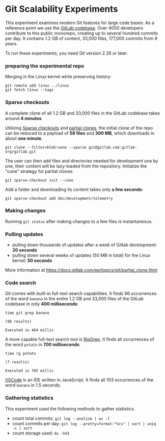 # Git Scalability Experiments

This experiment examines modern Git features for large code bases. 
As a reference point we use the
[GitLab codebase](https://gitlab.com/gitlab-org/gitlab). Over 4000
developers contribute to this public monorepo, creating up to several hundred
commits per day. It contains 1.2 GB of content, 33,000 files, 177,000 commits
from 9 years.

To run these experiments, you need Git version 2.26 or later.

### preparing the experimental repo

Merging in the Linux kernel while preserving history:

```
git remote add linux ../linux
git fetch linux --tags
```

### Sparse checkouts

A complete clone of all 1.2 GB and 33,000 files in the GitLab codebase takes around **4 minutes**. 

Utilizing
[Sparse checkouts](https://git-scm.com/docs/git-sparse-checkout) and
[partial clones](https://docs.gitlab.com/ee/topics/git/partial_clone.html), the
initial clone of the repo can be reduced to a payload of **58 files** and **300 MB**,
which downloads in about **one minute**. 

```
git clone --filter=blob:none --sparse git@gitlab.com:gitlab-org/gitlab.git
```

The user can then add files and directories needed for development one by one, 
their content will be lazy-loaded from the repository. 
Initialize the "cone" strategy for partial clones:

```
git sparse-checkout init --cone
```

Add a folder and downloading its content takes only **a few seconds**:

```
git sparse-checkout add doc/development/telemetry
```

### Making changes 

Running `git status` after making changes to a few files is instantaneous.

### Pulling updates

- pulling down thousands of updates after a week of Gitlab development: **20 seconds**
- pulling down several weeks of updates (50 MB in total) for the Linux kernel: **50 seconds**


More information at https://docs.gitlab.com/ee/topics/git/partial_clone.html

### Code search

Git comes with built-in full-text search capabilities. 
It finds 96 occurrences of the word `banana` in the entire 1.2 GB and 33,000 files of the GitLab codebase in only **400 milliseconds**:

```
time git grep banana

(96 results)

Executed in 464 millis
```

A more capable full-text search tool is [RipGrep](https://github.com/BurntSushi/ripgrep). 
It finds all occurrences of the word `potato` in **700 milliseconds**:

```
time rg potato

(7 results)

Executed in 785 millis
```

[VSCode](https://code.visualstudio.com) is an IDE written in JavaScript. 
It finds all 103 occurrences of the word `banana` in 1.5 seconds.

### Gathering statistics

This experiment used the following methods to gather statistics.

- count total commits: `git log --oneline | wc -l`
- count commits per day: `git log --pretty=format:"%cs" | sort | uniq -c | sort`
- count storage used: `du -hd1`
